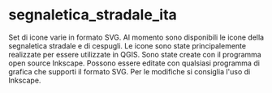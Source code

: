 # segnaletica_stradale_ita
Set di icone varie in formato SVG.
Al momento sono disponibili le icone della segnaletica stradale e di cespugli.
Le icone sono state principalemente realizzate per essere utilizzate in QGIS.
Sono state create con il programma open source Inkscape. Possono essere editate con qualsiasi programma di grafica che supporti il formato SVG. Per le modifiche si consiglia l'uso di Inkscape.
